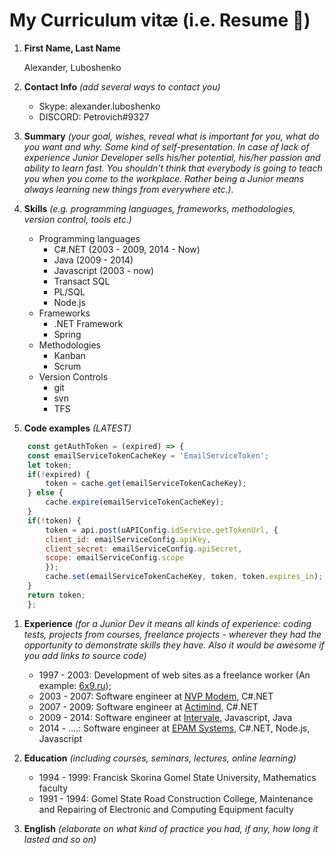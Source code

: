 # My Curriculum vitæ (i.e. Resume :scroll:)

1. **First Name, Last Name**

    Alexander, Luboshenko

1. **Contact Info** _(add several ways to contact you)_

    - Skype: alexander.luboshenko
    - DISCORD: Petrovich#9327

1. **Summary**
_(your goal, wishes, reveal what is important for you, what do you want and why._
_Some kind of self-presentation. In case of lack of experience Junior Developer sells his/her potential, his/her passion and ability to learn fast. You shouldn't think that everybody is going to teach you when you come to the workplace. Rather being a Junior means always learning new things from everywhere etc.)._

1. **Skills** _(e.g. programming languages, frameworks, methodologies, version control, tools etc.)_
    * Programming languages
        * C#.NET (2003 - 2009, 2014 - Now)
        * Java (2009 - 2014)
        * Javascript (2003 - now)
        * Transact SQL
        * PL/SQL
        * Node.js
    * Frameworks
        * .NET Framework
        * Spring
    * Methodologies
        * Kanban
        * Scrum
    * Version Controls
        * git
        * svn
        * TFS

1. **Code examples** _(LATEST)_
```javascript
    const getAuthToken = (expired) => {
    const emailServiceTokenCacheKey = 'EmailServiceToken';
    let token;
    if(!expired) {
        token = cache.get(emailServiceTokenCacheKey);
    } else {
        cache.expire(emailServiceTokenCacheKey);
    }
    if(!token) {
        token = api.post(uAPIConfig.idService.getTokenUrl, {
        client_id: emailServiceConfig.apiKey,
        client_secret: emailServiceConfig.apiSecret,
        scope: emailServiceConfig.scope
        });
        cache.set(emailServiceTokenCacheKey, token, token.expires_in);
    }
    return token;
    };
```

1. **Experience**
_(for a Junior Dev it means all kinds of experience: coding tests, projects from courses, freelance projects - wherever they had the opportunity to demonstrate skills they have. Also it would be awesome if you add links to source code)_
    * 1997 - 2003: Development of web sites as a freelance worker (An example: [6x9.ru](http://6x9.ru));
    * 2003 - 2007: Software engineer at [NVP Modem](https://www.modem.by/en/), C#.NET
    * 2007 - 2009: Software engineer at [Actimind](http://www.actimind.com/), C#.NET
    * 2009 - 2014: Software engineer at [Intervale](http://intervale.ru/), Javascript, Java
    * 2014 - ....: Software engineer at [EPAM Systems](http://www.epam.com/), C#.NET, Node.js, Javascript

1. **Education** _(including courses, seminars, lectures, online learning)_
    * 1994 - 1999: Francisk Skorina Gomel State University, Mathematics faculty
    * 1991 - 1994: Gomel State Road Construction College, Maintenance and Repairing of Electronic and Computing Equipment faculty

1. **English** _(elaborate on what kind of practice you had, if any, how long it lasted and so on)_
